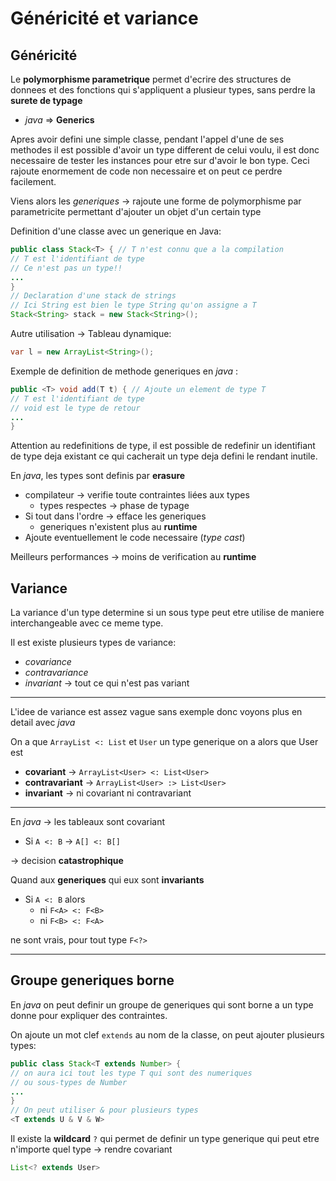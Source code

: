 # Généricité et variance

## Généricité

Le **polymorphisme parametrique** permet d'ecrire des structures de donnees et des fonctions qui s'appliquent a plusieur types, sans perdre la **surete de typage**

- _java_ $\Rightarrow$ **Generics**

Apres avoir defini une simple classe, pendant l'appel d'une de ses methodes il est possible d'avoir un type different de celui voulu, il est donc
necessaire de tester les instances pour etre sur d'avoir le bon type. Ceci rajoute enormement de code non necessaire et on peut ce perdre facilement.

Viens alors les _generiques_ $\rightarrow$ rajoute une forme de polymorphisme par parametricite permettant d'ajouter un objet d'un certain type

Definition d'une classe avec un generique en Java:

```java
public class Stack<T> { // T n'est connu que a la compilation
// T est l'identifiant de type
// Ce n'est pas un type!!
...
}
// Declaration d'une stack de strings
// Ici String est bien le type String qu'on assigne a T
Stack<String> stack = new Stack<String>();
```

Autre utilisation $\rightarrow$ Tableau dynamique:

```java
var l = new ArrayList<String>();
```

Exemple de definition de methode generiques en _java_ :

```java
public <T> void add(T t) { // Ajoute un element de type T
// T est l'identifiant de type
// void est le type de retour
...
}
```

Attention au redefinitions de type, il est possible de redefinir un identifiant de type deja existant ce qui cacherait un type deja defini le rendant inutile.

En _java_, les types sont definis par **erasure**

- compilateur $\rightarrow$ verifie toute contraintes liées aux types
  - types respectes $\rightarrow$ phase de typage
- Si tout dans l'ordre $\rightarrow$ efface les generiques
  - generiques n'existent plus au **runtime**
- Ajoute eventuellement le code necessaire (_type cast_)

Meilleurs performances $\rightarrow$ moins de verification au **runtime**

## Variance

La variance d'un type determine si un sous type peut etre utilise de maniere interchangeable avec ce meme type.

Il est existe plusieurs types de variance:

- _covariance_
- _contravariance_
- _invariant_ $\rightarrow$ tout ce qui n'est pas variant

---

L'idee de variance est assez vague sans exemple donc voyons plus en detail avec _java_

On a que `ArrayList <: List` et `User` un type generique on a alors que User est

- **covariant** $\rightarrow$ `ArrayList<User> <: List<User>`
- **contravariant** $\rightarrow$ `ArrayList<User> :> List<User>`
- **invariant** $\rightarrow$ ni covariant ni contravariant

---

En _java_ $\rightarrow$ les tableaux sont covariant

- Si `A <: B` $\rightarrow$ `A[] <: B[]`

$\rightarrow$ decision **catastrophique**

Quand aux **generiques** qui eux sont **invariants**

- Si `A <: B` alors
  - ni `F<A> <: F<B>`
  - ni `F<B> <: F<A>`

ne sont vrais, pour tout type `F<?>`

---

## Groupe generiques borne

En *java* on peut definir un groupe de generiques qui sont borne a un type donne pour expliquer des contraintes.

On ajoute un mot clef `extends` au nom de la classe, on peut ajouter plusieurs types:

```java
public class Stack<T extends Number> {
// on aura ici tout les type T qui sont des numeriques
// ou sous-types de Number
...
}
// On peut utiliser & pour plusieurs types
<T extends U & V & W>
```

Il existe la **wildcard** `?` qui permet de definir un type generique qui peut etre n'importe quel type $\rightarrow$ rendre covariant

```java
List<? extends User>
```